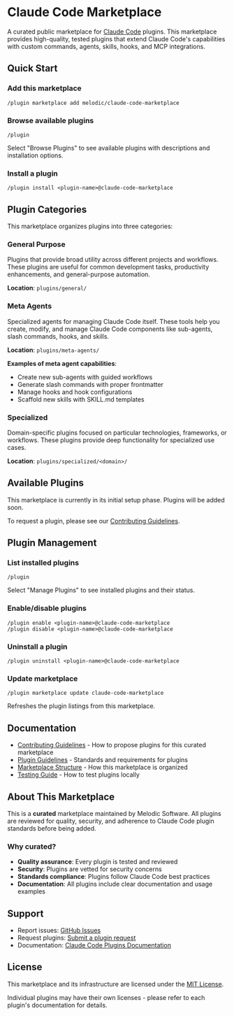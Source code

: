 # Claude Code Marketplace

A curated public marketplace for [Claude Code](https://docs.claude.com/en/docs/claude-code) plugins. This marketplace provides high-quality, tested plugins that extend Claude Code's capabilities with custom commands, agents, skills, hooks, and MCP integrations.

## Quick Start

### Add this marketplace

```shell
/plugin marketplace add melodic/claude-code-marketplace
```

### Browse available plugins

```shell
/plugin
```

Select "Browse Plugins" to see available plugins with descriptions and installation options.

### Install a plugin

```shell
/plugin install <plugin-name>@claude-code-marketplace
```

## Plugin Categories

This marketplace organizes plugins into three categories:

### General Purpose
Plugins that provide broad utility across different projects and workflows. These plugins are useful for common development tasks, productivity enhancements, and general-purpose automation.

**Location**: `plugins/general/`

### Meta Agents
Specialized agents for managing Claude Code itself. These tools help you create, modify, and manage Claude Code components like sub-agents, slash commands, hooks, and skills.

**Location**: `plugins/meta-agents/`

**Examples of meta agent capabilities**:
- Create new sub-agents with guided workflows
- Generate slash commands with proper frontmatter
- Manage hooks and hook configurations
- Scaffold new skills with SKILL.md templates

### Specialized
Domain-specific plugins focused on particular technologies, frameworks, or workflows. These plugins provide deep functionality for specialized use cases.

**Location**: `plugins/specialized/<domain>/`

## Available Plugins

This marketplace is currently in its initial setup phase. Plugins will be added soon.

To request a plugin, please see our [Contributing Guidelines](CONTRIBUTING.md).

## Plugin Management

### List installed plugins

```shell
/plugin
```

Select "Manage Plugins" to see installed plugins and their status.

### Enable/disable plugins

```shell
/plugin enable <plugin-name>@claude-code-marketplace
/plugin disable <plugin-name>@claude-code-marketplace
```

### Uninstall a plugin

```shell
/plugin uninstall <plugin-name>@claude-code-marketplace
```

### Update marketplace

```shell
/plugin marketplace update claude-code-marketplace
```

Refreshes the plugin listings from this marketplace.

## Documentation

- [Contributing Guidelines](CONTRIBUTING.md) - How to propose plugins for this curated marketplace
- [Plugin Guidelines](docs/PLUGIN_GUIDELINES.md) - Standards and requirements for plugins
- [Marketplace Structure](docs/STRUCTURE.md) - How this marketplace is organized
- [Testing Guide](docs/TESTING.md) - How to test plugins locally

## About This Marketplace

This is a **curated** marketplace maintained by Melodic Software. All plugins are reviewed for quality, security, and adherence to Claude Code plugin standards before being added.

### Why curated?

- **Quality assurance**: Every plugin is tested and reviewed
- **Security**: Plugins are vetted for security concerns
- **Standards compliance**: Plugins follow Claude Code best practices
- **Documentation**: All plugins include clear documentation and usage examples

## Support

- Report issues: [GitHub Issues](../../issues)
- Request plugins: [Submit a plugin request](../../issues/new?assignees=&labels=plugin-request&template=plugin-request.md&title=%5BPLUGIN%5D+)
- Documentation: [Claude Code Plugins Documentation](https://docs.claude.com/en/docs/claude-code/plugins)

## License

This marketplace and its infrastructure are licensed under the [MIT License](LICENSE).

Individual plugins may have their own licenses - please refer to each plugin's documentation for details.
